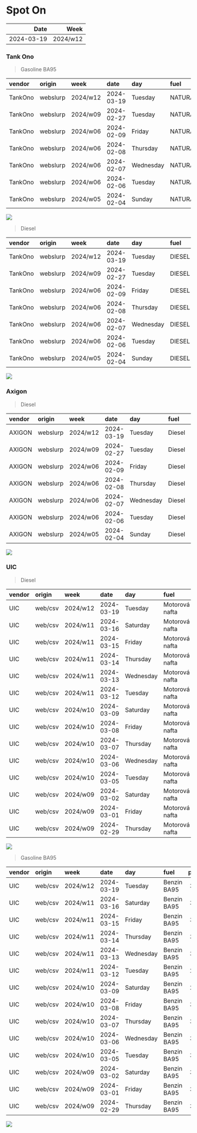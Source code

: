 Spot On
================

|       Date |     Week |
|-----------:|---------:|
| 2024-03-19 | 2024/w12 |

### Tank Ono

> Gasoline BA95

| vendor  | origin   | week     | date       | day       | fuel      | price | PriceVAT |
|:--------|:---------|:---------|:-----------|:----------|:----------|------:|---------:|
| TankOno | webslurp | 2024/w12 | 2024-03-19 | Tuesday   | NATURAL95 | 30.17 |     36.5 |
| TankOno | webslurp | 2024/w09 | 2024-02-27 | Tuesday   | NATURAL95 | 30.17 |     36.5 |
| TankOno | webslurp | 2024/w06 | 2024-02-09 | Friday    | NATURAL95 | 29.34 |     35.5 |
| TankOno | webslurp | 2024/w06 | 2024-02-08 | Thursday  | NATURAL95 | 29.34 |     35.5 |
| TankOno | webslurp | 2024/w06 | 2024-02-07 | Wednesday | NATURAL95 | 29.34 |     35.5 |
| TankOno | webslurp | 2024/w06 | 2024-02-06 | Tuesday   | NATURAL95 | 29.34 |     35.5 |
| TankOno | webslurp | 2024/w05 | 2024-02-04 | Sunday    | NATURAL95 | 29.34 |     35.5 |

<img src="SpotOn_files/figure-gfm/tono-ba95-1.png" style="display: block; margin: auto auto auto 0;" />

> Diesel

| vendor  | origin   | week     | date       | day       | fuel   | price | PriceVAT |
|:--------|:---------|:---------|:-----------|:----------|:-------|------:|---------:|
| TankOno | webslurp | 2024/w12 | 2024-03-19 | Tuesday   | DIESEL | 29.67 |     35.9 |
| TankOno | webslurp | 2024/w09 | 2024-02-27 | Tuesday   | DIESEL | 30.50 |     36.9 |
| TankOno | webslurp | 2024/w06 | 2024-02-09 | Friday    | DIESEL | 29.34 |     35.5 |
| TankOno | webslurp | 2024/w06 | 2024-02-08 | Thursday  | DIESEL | 29.34 |     35.5 |
| TankOno | webslurp | 2024/w06 | 2024-02-07 | Wednesday | DIESEL | 29.34 |     35.5 |
| TankOno | webslurp | 2024/w06 | 2024-02-06 | Tuesday   | DIESEL | 29.34 |     35.5 |
| TankOno | webslurp | 2024/w05 | 2024-02-04 | Sunday    | DIESEL | 29.34 |     35.5 |

<img src="SpotOn_files/figure-gfm/tono-diesel-1.png" style="display: block; margin: auto auto auto 0;" />

### Axigon

> Diesel

| vendor | origin   | week     | date       | day       | fuel   | price | PriceVAT |
|:-------|:---------|:---------|:-----------|:----------|:-------|------:|---------:|
| AXIGON | webslurp | 2024/w12 | 2024-03-19 | Tuesday   | Diesel |  30.7 |     37.2 |
| AXIGON | webslurp | 2024/w09 | 2024-02-27 | Tuesday   | Diesel |  31.2 |     37.8 |
| AXIGON | webslurp | 2024/w06 | 2024-02-09 | Friday    | Diesel |  30.4 |     36.8 |
| AXIGON | webslurp | 2024/w06 | 2024-02-08 | Thursday  | Diesel |  30.4 |     36.8 |
| AXIGON | webslurp | 2024/w06 | 2024-02-07 | Wednesday | Diesel |  30.4 |     36.8 |
| AXIGON | webslurp | 2024/w06 | 2024-02-06 | Tuesday   | Diesel |  30.4 |     36.8 |
| AXIGON | webslurp | 2024/w05 | 2024-02-04 | Sunday    | Diesel |  30.3 |     36.7 |

<img src="SpotOn_files/figure-gfm/axigon-diesel-1.png" style="display: block; margin: auto auto auto 0;" />

### UIC

> Diesel

| vendor | origin  | week     | date       | day       | fuel           | price | priceVAT |
|:-------|:--------|:---------|:-----------|:----------|:---------------|------:|---------:|
| UIC    | web/csv | 2024/w12 | 2024-03-19 | Tuesday   | Motorová nafta |  29.6 |     35.8 |
| UIC    | web/csv | 2024/w11 | 2024-03-16 | Saturday  | Motorová nafta |  29.5 |     35.7 |
| UIC    | web/csv | 2024/w11 | 2024-03-15 | Friday    | Motorová nafta |  29.4 |     35.6 |
| UIC    | web/csv | 2024/w11 | 2024-03-14 | Thursday  | Motorová nafta |  29.4 |     35.6 |
| UIC    | web/csv | 2024/w11 | 2024-03-13 | Wednesday | Motorová nafta |  29.3 |     35.5 |
| UIC    | web/csv | 2024/w11 | 2024-03-12 | Tuesday   | Motorová nafta |  29.4 |     35.6 |
| UIC    | web/csv | 2024/w10 | 2024-03-09 | Saturday  | Motorová nafta |  29.4 |     35.6 |
| UIC    | web/csv | 2024/w10 | 2024-03-08 | Friday    | Motorová nafta |  29.7 |     35.9 |
| UIC    | web/csv | 2024/w10 | 2024-03-07 | Thursday  | Motorová nafta |  29.6 |     35.8 |
| UIC    | web/csv | 2024/w10 | 2024-03-06 | Wednesday | Motorová nafta |  29.6 |     35.8 |
| UIC    | web/csv | 2024/w10 | 2024-03-05 | Tuesday   | Motorová nafta |  29.8 |     36.1 |
| UIC    | web/csv | 2024/w09 | 2024-03-02 | Saturday  | Motorová nafta |  30.0 |     36.3 |
| UIC    | web/csv | 2024/w09 | 2024-03-01 | Friday    | Motorová nafta |  29.9 |     36.2 |
| UIC    | web/csv | 2024/w09 | 2024-02-29 | Thursday  | Motorová nafta |  29.9 |     36.2 |

<img src="SpotOn_files/figure-gfm/uic-diesel-1.png" style="display: block; margin: auto auto auto 0;" />

> Gasoline BA95

| vendor | origin  | week     | date       | day       | fuel        | price | priceVAT |
|:-------|:--------|:---------|:-----------|:----------|:------------|------:|---------:|
| UIC    | web/csv | 2024/w12 | 2024-03-19 | Tuesday   | Benzin BA95 |  30.2 |     36.5 |
| UIC    | web/csv | 2024/w11 | 2024-03-16 | Saturday  | Benzin BA95 |  30.1 |     36.4 |
| UIC    | web/csv | 2024/w11 | 2024-03-15 | Friday    | Benzin BA95 |  30.0 |     36.3 |
| UIC    | web/csv | 2024/w11 | 2024-03-14 | Thursday  | Benzin BA95 |  30.0 |     36.3 |
| UIC    | web/csv | 2024/w11 | 2024-03-13 | Wednesday | Benzin BA95 |  30.0 |     36.3 |
| UIC    | web/csv | 2024/w11 | 2024-03-12 | Tuesday   | Benzin BA95 |  29.9 |     36.2 |
| UIC    | web/csv | 2024/w10 | 2024-03-09 | Saturday  | Benzin BA95 |  29.8 |     36.1 |
| UIC    | web/csv | 2024/w10 | 2024-03-08 | Friday    | Benzin BA95 |  30.0 |     36.3 |
| UIC    | web/csv | 2024/w10 | 2024-03-07 | Thursday  | Benzin BA95 |  30.1 |     36.4 |
| UIC    | web/csv | 2024/w10 | 2024-03-06 | Wednesday | Benzin BA95 |  30.3 |     36.7 |
| UIC    | web/csv | 2024/w10 | 2024-03-05 | Tuesday   | Benzin BA95 |  30.5 |     36.9 |
| UIC    | web/csv | 2024/w09 | 2024-03-02 | Saturday  | Benzin BA95 |  30.6 |     37.0 |
| UIC    | web/csv | 2024/w09 | 2024-03-01 | Friday    | Benzin BA95 |  30.2 |     36.5 |
| UIC    | web/csv | 2024/w09 | 2024-02-29 | Thursday  | Benzin BA95 |  30.2 |     36.5 |

<img src="SpotOn_files/figure-gfm/uic-ba95-1.png" style="display: block; margin: auto auto auto 0;" />
